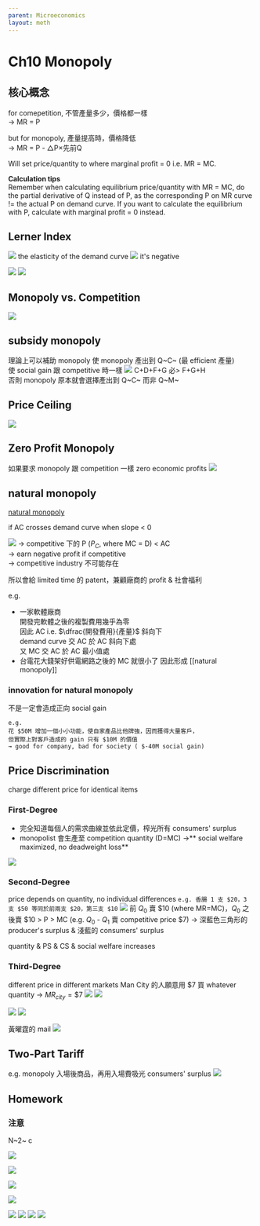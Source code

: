 ```yaml
---
parent: Microeconomics
layout: meth
---
```

# Ch10 Monopoly

## 核心概念
for comepetition, 不管產量多少，價格都一樣  
→ MR = P

but for monopoly, 產量提高時，價格降低  
→ MR = P - △P×先前Q

Will set price/quantity to where marginal profit = 0 i.e. MR = MC.

**Calculation tips**  
Remember when calculating equilibrium price/quantity with MR = MC, do the partial derivative of Q instead of P, as the corresponding P on MR curve != the actual P on demand curve. If you want to calculate the equilibrium with P, calculate with marginal profit = 0 instead.

## Lerner Index
![](https://i.imgur.com/qo2ezEl.png)
the elasticity of the demand curve
![](https://i.imgur.com/s5x1Kqk.png)
it's negative

![](https://i.imgur.com/nzQk8PL.png)
![](https://i.imgur.com/kHa0QMt.png)

## Monopoly vs. Competition
![](https://i.imgur.com/yBipLH4.png)

## subsidy monopoly
理論上可以補助 monopoly 使 monopoly 產出到 Q~C~ (最 efficient 產量)  
使 social gain 跟 competitive 時一樣
![](https://i.imgur.com/RzocEQS.png)
C+D+F+G 必> F+G+H  
否則 monopoly 原本就會選擇產出到 Q~C~ 而非 Q~M~

## Price Ceiling
![](https://i.imgur.com/HaFq94M.png)

## Zero Profit Monopoly
如果要求 monopoly 跟 competition 一樣 zero economic profits
![](https://i.imgur.com/N4rVtKe.png)

## natural monopoly

[natural monopoly](../../../obs_autolink/natural%20monopoly)

if AC crosses demand curve when slope < 0

![](https://i.imgur.com/S2u3eIw.png)
→ competitive 下的 P  ($P_C$, where MC = D) < AC  
→ earn negative profit if competitive  
→ competitive industry 不可能存在

所以會給 limited time 的 patent，兼顧廠商的 profit & 社會福利

e.g.
- 一家軟體廠商  
開發完軟體之後的複製費用幾乎為零  
因此 AC i.e. $\dfrac{開發費用}{產量}$ 斜向下   
demand curve 交 AC 於 AC 斜向下處  
又 MC 交 AC 於 AC 最小值處  
- 台電花大錢架好供電網路之後的 MC 就很小了
因此形成 [[natural monopoly]]  

### innovation for natural monopoly
不是一定會造成正向 social gain  
```
e.g. 
花 $50M 增加一個小小功能，使自家產品比他牌強，因而獲得大量客戶，
但實際上對客戶造成的 gain 只有 $10M 的價值  
→ good for company, bad for society ( $-40M social gain)
```

## Price Discrimination
charge different price for identical items  

### First-Degree 
- 完全知道每個人的需求曲線並依此定價，榨光所有 consumers' surplus
- monopolist 會生產至 competition quantity (D=MC) →** social welfare maximized, no deadweight loss**

![](https://i.imgur.com/FReUCAS.png)

### Second-Degree
price depends on quantity, no individual differences
    ```
    e.g.
    香腸 1 支 $20，3 支 $50
    等同於前兩支 $20，第三支 $10
    ```
![](https://i.imgur.com/HnrzsNJ.png)
前 $Q_0$ 賣 \$10 (where MR=MC)，$Q_0$ 之後賣 \$10 > P > MC  (e.g. $Q_0$ - $Q_1$ 賣 competitive price \$7)
→ 深藍色三角形的 producer's surplus & 淺藍的 consumers' surplus

quantity & PS & CS & social welfare increases

### Third-Degree
different price in different markets
Man City 的人願意用 \$7 買 whatever quantity → $MR_{city}=\$7$
![](https://i.imgur.com/7Teaqf4.png)
![](https://i.imgur.com/rSI6qqj.png)

![](https://i.imgur.com/5Be2cCi.jpg)
![](https://i.imgur.com/t3CPAyy.png)

黃曜霆的 mail
![](https://i.imgur.com/mW5ScCY.jpg) 

## Two-Part Tariff
e.g. monopoly 入場後商品，再用入場費吸光 consumers' surplus
![](https://i.imgur.com/w66QUTK.png)

## Homework
### 注意
N~2~ c

![](https://i.imgur.com/Xz7ZKrJ.png)
<!-- N2 -->
![](https://i.imgur.com/ZPEVrit.png)
<!-- N3 -->
![](https://i.imgur.com/CQFJC4S.png)
<!-- 18 -->
![](https://i.imgur.com/GOLoUBD.png)

![](https://i.imgur.com/z4BSnnr.png)
![](https://i.imgur.com/fIoSwLa.png)
![](https://i.imgur.com/YzD9PQD.png)
![](https://i.imgur.com/TxxkBYY.png)